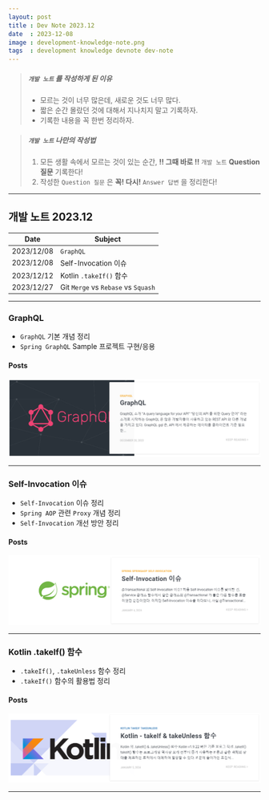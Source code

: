 ```yaml
---
layout: post
title : Dev Note 2023.12
date  : 2023-12-08
image : development-knowledge-note.png
tags  : development knowledge devnote dev-note
---
```


> ##### `개발 노트` 를 작성하게 된 이유 
> - 모르는 것이 너무 많은데, 새로운 것도 너무 많다.
> - 짧은 순간 몰랐던 것에 대해서 지나치지 말고 기록하자.
> - 기록한 내용을 꼭 한번 정리하자.

> ##### `개발 노트` 나만의 작성법
> 1. 모든 생활 속에서 모르는 것이 있는 순간, **!! 그때 바로 !!** `개발 노트` **Question 질문** 기록한다!
> 2. 작성한 `Question 질문` 은 **꼭! 다시!** `Answer 답변` 을 정리한다!

---

## 개발 노트 2023.12

| Date | Subject |
| :---: | --- |
| 2023/12/08 | `GraphQL` |
| 2023/12/08 | Self-Invocation 이슈 |
| 2023/12/12 | Kotlin `.takeIf()` 함수 |
| 2023/12/27 | Git `Merge` vs `Rebase` vs `Squash` |

---

### GraphQL

- `GraphQL` 기본 개념 정리
- `Spring GraphQL` Sample 프로젝트 구현/응용

#### Posts

[![GraphQL](/images/dev-note_graphql.png)](/2023/12/20/GraphQL)

---

### Self-Invocation 이슈

- `Self-Invocation` 이슈 정리
- `Spring AOP` 관련 `Proxy` 개념 정리
- `Self-Invocation` 개선 방안 정리

#### Posts

[![Self-Invocation 이슈](/images/dev-note_self-invocation.png)](/2024/01/04/Spring_self-invocation/)

---

### Kotlin .takeIf() 함수

- `.takeIf()`, `.takeUnless` 함수 정리
- `.takeIf()` 함수의 활용법 정리

#### Posts

[![Kotlin - takeIf() & takeUnless()](/images/dev-note_kotlin-takeif-function.png)](/2024/01/05/Kotlin-takeIf-function/)

---